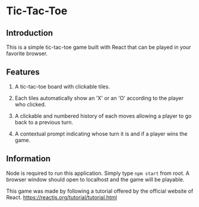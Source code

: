 # Tic-Tac-Toe
## Introduction
This is a simple tic-tac-toe game built with React that can be played in your favorite browser.

## Features
1. A tic-tac-toe board with clickable tiles.

2. Each tiles automatically show an 'X' or an 'O' according to the player who clicked.

3. A clickable and numbered history of each moves allowing a player to go back to a previous turn.

4. A contextual prompt indicating whose turn it is and if a player wins the game.

## Information
Node is required to run this application.
Simply type `npm start` from root. A browser window should open to localhost
and the game will be playable.

This game was made by following a tutorial offered by the official website of React. https://reactjs.org/tutorial/tutorial.html 
